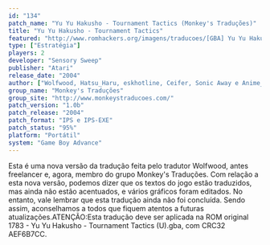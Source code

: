```yaml
---
id: "134"
patch_name: "Yu Yu Hakusho - Tournament Tactics (Monkey's Traduções)"
title: "Yu Yu Hakusho - Tournament Tactics"
featured: "http://www.romhackers.org/imagens/traducoes/[GBA] Yu Yu Hakusho - Tournament Tactics - Monkey's Traduções - 1.png"
type: ["Estratégia"]
players: 2
developer: "Sensory Sweep"
publisher: "Atari"
release_date: "2004"
author: ["Wolfwood, Hatsu_Haru, eskhotline, Ceifer, Sonic Away e Anime_World."]
group_name: "Monkey's Traduções"
group_site: "http://www.monkeystraducoes.com/"
patch_version: "1.0b"
patch_release: "2004"
patch_format: "IPS e IPS-EXE"
patch_status: "95%"
platform: "Portátil"
system: "Game Boy Advance"
---
```


Esta é uma nova versão da tradução feita pelo tradutor Wolfwood, antes freelancer e, agora, membro do grupo Monkey's Traduções. Com relação a esta nova versão, podemos dizer que os textos do jogo estão traduzidos, mas ainda não estão acentuados, e vários gráficos foram editados. No entanto, vale lembrar que esta tradução ainda não foi concluída. Sendo assim, aconselhamos a todos que fiquem atentos a futuras atualizações.ATENÇÃO:Esta tradução deve ser aplicada na ROM original 1783 - Yu Yu Hakusho - Tournament Tactics (U).gba, com CRC32 AEF6B7CC.